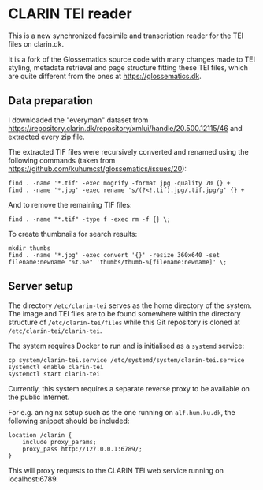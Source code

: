 CLARIN TEI reader
=================
This is a new synchronized facsimile and transcription reader for the TEI files on clarin.dk.

It is a fork of the Glossematics source code with many changes made to TEI styling, metadata retrieval and page structure fitting these TEI files, which are quite different from the ones at https://glossematics.dk.

Data preparation
----------------
I downloaded the "everyman" dataset from https://repository.clarin.dk/repository/xmlui/handle/20.500.12115/46 and extracted every zip file.

The extracted TIF files were recursively converted and renamed using the following commands (taken from https://github.com/kuhumcst/glossematics/issues/20):

```shell
find . -name '*.tif' -exec mogrify -format jpg -quality 70 {} +
find . -name '*.jpg' -exec rename 's/(?<!.tif).jpg/.tif.jpg/g' {} +
```

And to remove the remaining TIF files:

```shell
find . -name "*.tif" -type f -exec rm -f {} \;
```

To create thumbnails for search results:

```shell
mkdir thumbs
find . -name '*.jpg' -exec convert '{}' -resize 360x640 -set filename:newname "%t.%e" 'thumbs/thumb-%[filename:newname]' \;
```

Server setup
------------
The directory `/etc/clarin-tei` serves as the home directory of the system. The image and TEI files are to be found somewhere within the directory structure of `/etc/clarin-tei/files` while this Git repository is cloned at `/etc/clarin-tei/clarin-tei`.

The system requires Docker to run and is initialised as a `systemd` service:

```shell
cp system/clarin-tei.service /etc/systemd/system/clarin-tei.service
systemctl enable clarin-tei
systemctl start clarin-tei
```

Currently, this system requires a separate reverse proxy to be available on the public Internet.

For e.g. an nginx setup such as the one running on `alf.hum.ku.dk`, the following snippet should be included:

```
location /clarin {
	include proxy_params;
	proxy_pass http://127.0.0.1:6789/;
}
```

This will proxy requests to the CLARIN TEI web service running on localhost:6789.
